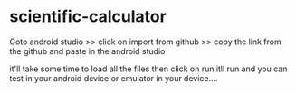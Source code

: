 # scientific-calculator

Goto android studio >> click on import from github >> copy the link from the github and paste in the android studio 

it'll take some time to load all the files then click on run itll run and you can test in your android device or emulator in your device....
